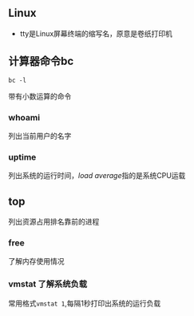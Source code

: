 ## Linux

* tty是Linux屏幕终端的缩写名，原意是卷纸打印机

## 计算器命令bc

`bc -l`

带有小数运算的命令

### whoami

列出当前用户的名字

### uptime

列出系统的运行时间，*load average*指的是系统CPU运载

## top

列出资源占用排名靠前的进程

### free

了解内存使用情况

### vmstat  了解系统负载

常用格式`vmstat 1`,每隔1秒打印出系统的运行负载

